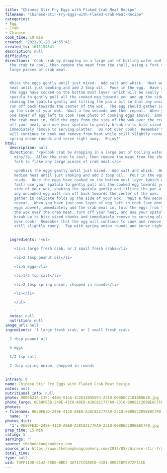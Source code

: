 ```yaml
---
title: "Chinese Stir Fry Eggs with Flaked Crab Meat Recipe"
filename: "Chinese-Stir-Fry-Eggs-with-Flaked-Crab-Meat-Recipe"
categories:
- Egg
- Crab
- Chinese
cook_time: 10 min
created: '2021-01-20 14:55:41'
created_ts: 1611154541
description: null
difficulty: ''
directions: 'Cook crab by dropping in a large pot of boiling water and boil 8 mins/lb.  Allow
  the crab to cool, then remove the meat from the shell, using a fork to flake any
  large pieces of crab meat.


  Whisk the eggs gently until just mixed.  Add salt and whisk.  Heat wok over medium
  heat until just smoking and add 2 tbsp oil.  Pour in the egg.  Have a spatula ready.  Once
  the eggs have cooked on the bottom most layer (which will be really fast) use your
  spatula to gently pull all the cooked egg towards you and up the side of your wok,
  shaking the spatula gently and tilting the pan a bit so that any uncooked egg will
  run off back towards the center of the wok.  The egg should gather in delicate folds
  up the side of your wok.  Wait a few seconds and then repeat.  When you have just
  one layer of egg left to cook (see photo of cooking eggs above), immediately add
  the crab meat in, fold the eggs from the side of the wok over the crab meat, turn
  off your heat, and use your spatula to gently break up to bite sized chunks and
  immediately remove to serving platter.  Do not over cook!  Remember that the egg
  will continue to cook and remove from heat while still slightly runny.  Top with
  spring onion rounds and serve right away.  Enjoy!'
html:
  description: null
  directions: '<p>Cook crab by dropping in a large pot of boiling water and boil 8
    mins/lb.  Allow the crab to cool, then remove the meat from the shell, using a
    fork to flake any large pieces of crab meat.</p>

    <p>Whisk the eggs gently until just mixed.  Add salt and whisk.  Heat wok over
    medium heat until just smoking and add 2 tbsp oil.  Pour in the egg.  Have a spatula
    ready.  Once the eggs have cooked on the bottom most layer (which will be really
    fast) use your spatula to gently pull all the cooked egg towards you and up the
    side of your wok, shaking the spatula gently and tilting the pan a bit so that
    any uncooked egg will run off back towards the center of the wok.  The egg should
    gather in delicate folds up the side of your wok.  Wait a few seconds and then
    repeat.  When you have just one layer of egg left to cook (see photo of cooking
    eggs above), immediately add the crab meat in, fold the eggs from the side of
    the wok over the crab meat, turn off your heat, and use your spatula to gently
    break up to bite sized chunks and immediately remove to serving platter.  Do not
    over cook!  Remember that the egg will continue to cook and remove from heat while
    still slightly runny.  Top with spring onion rounds and serve right away.  Enjoy!</p>

    '
  ingredients: '<ul>

    <li>1 large fresh crab, or 2 small fresh crabs</li>

    <li>2 tbsp peanut oil</li>

    <li>5 eggs</li>

    <li>1/2 tsp salt</li>

    <li>2 tbsp spring onion, chopped in rounds</li>

    <li></li>

    </ul>

    '
  notes: null
  nutrition: null
image_url: null
ingredients: '1 large fresh crab, or 2 small fresh crabs

  2 tbsp peanut oil

  5 eggs

  1/2 tsp salt

  2 tbsp spring onion, chopped in rounds

  '
intrash: 0
name: Chinese Stir Fry Eggs with Flaked Crab Meat Recipe
notes: null
nutritional_info: null
photo: 0000A234-C3FC-44B4-91CA-3C26330955F4-2310-0000EC2181B69B2B.jpg
photo_large: 0E50FE3D-249E-41C0-A0E0-A38C82177FA9-2310-0000EC209BE8C7F0.jpg
photos:
- filename: 0E50FE3D-249E-41C0-A0E0-A38C82177FA9-2310-0000EC209BE8C7F0.jpg
  name: '1'
photos_dict:
  '1': 0E50FE3D-249E-41C0-A0E0-A38C82177FA9-2310-0000EC209BE8C7F0.jpg
prep_time: 15 min
rating: 5
servings: ''
source: thehongkongcookery.com
source_url: https://www.thehongkongcookery.com/2017/05/chinese-stir-fry-eggs-with-flaked-crab.html
total_time: ''
type: null
uid: 79FF11D8-6142-45D8-BBD2-3A717CC6A0C6-4181-00035DF8972F51CD
---
```

